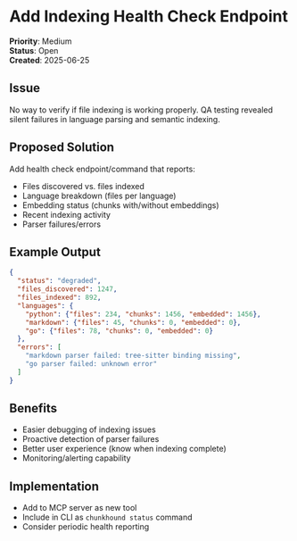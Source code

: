 # Add Indexing Health Check Endpoint

**Priority**: Medium  
**Status**: Open  
**Created**: 2025-06-25

## Issue
No way to verify if file indexing is working properly. QA testing revealed silent failures in language parsing and semantic indexing.

## Proposed Solution
Add health check endpoint/command that reports:
- Files discovered vs. files indexed
- Language breakdown (files per language)
- Embedding status (chunks with/without embeddings)
- Recent indexing activity
- Parser failures/errors

## Example Output
```json
{
  "status": "degraded",
  "files_discovered": 1247,
  "files_indexed": 892,
  "languages": {
    "python": {"files": 234, "chunks": 1456, "embedded": 1456},
    "markdown": {"files": 45, "chunks": 0, "embedded": 0},
    "go": {"files": 78, "chunks": 0, "embedded": 0}
  },
  "errors": [
    "markdown parser failed: tree-sitter binding missing",
    "go parser failed: unknown error"
  ]
}
```

## Benefits
- Easier debugging of indexing issues
- Proactive detection of parser failures
- Better user experience (know when indexing complete)
- Monitoring/alerting capability

## Implementation
- Add to MCP server as new tool
- Include in CLI as `chunkhound status` command
- Consider periodic health reporting